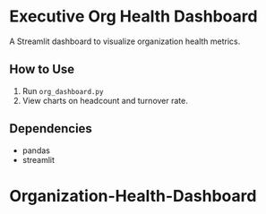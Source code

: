 # Executive Org Health Dashboard

A Streamlit dashboard to visualize organization health metrics.

## How to Use
1. Run `org_dashboard.py`
2. View charts on headcount and turnover rate.

## Dependencies
- pandas
- streamlit
# Organization-Health-Dashboard
